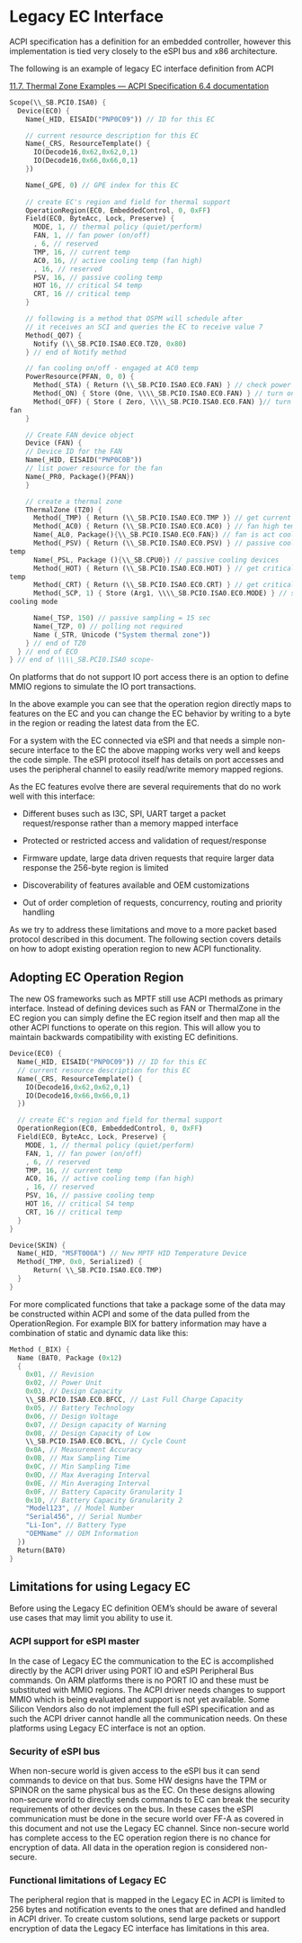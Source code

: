 # Legacy EC Interface

ACPI specification has a definition for an embedded controller, however
this implementation is tied very closely to the eSPI bus and x86
architecture.

The following is an example of legacy EC interface definition from ACPI

[11.7. Thermal Zone Examples — ACPI Specification 6.4
documentation](https://uefi.org/htmlspecs/ACPI_Spec_6_4_html/11_Thermal_Management/thermal-zone-examples.html)

```rust
Scope(\\_SB.PCI0.ISA0) {
  Device(EC0) {
    Name(_HID, EISAID("PNP0C09")) // ID for this EC

    // current resource description for this EC
    Name(_CRS, ResourceTemplate() {
      IO(Decode16,0x62,0x62,0,1)
      IO(Decode16,0x66,0x66,0,1)
    })

    Name(_GPE, 0) // GPE index for this EC
    
    // create EC's region and field for thermal support
    OperationRegion(EC0, EmbeddedControl, 0, 0xFF)
    Field(EC0, ByteAcc, Lock, Preserve) {
      MODE, 1, // thermal policy (quiet/perform)
      FAN, 1, // fan power (on/off)
      , 6, // reserved
      TMP, 16, // current temp
      AC0, 16, // active cooling temp (fan high)
      , 16, // reserved
      PSV, 16, // passive cooling temp
      HOT 16, // critical S4 temp
      CRT, 16 // critical temp
    }

    // following is a method that OSPM will schedule after
    // it receives an SCI and queries the EC to receive value 7
    Method(_Q07) {
      Notify (\\_SB.PCI0.ISA0.EC0.TZ0, 0x80)
    } // end of Notify method

    // fan cooling on/off - engaged at AC0 temp
    PowerResource(PFAN, 0, 0) {
      Method(_STA) { Return (\\_SB.PCI0.ISA0.EC0.FAN) } // check power state
      Method(_ON) { Store (One, \\\\_SB.PCI0.ISA0.EC0.FAN) } // turn on fan
      Method(_OFF) { Store ( Zero, \\\\_SB.PCI0.ISA0.EC0.FAN) }// turn off
fan
    }

    // Create FAN device object
    Device (FAN) {
    // Device ID for the FAN
    Name(_HID, EISAID("PNP0C0B"))
    // list power resource for the fan
    Name(_PR0, Package(){PFAN})
    }

    // create a thermal zone
    ThermalZone (TZ0) {
      Method(_TMP) { Return (\\_SB.PCI0.ISA0.EC0.TMP )} // get current temp
      Method(_AC0) { Return (\\_SB.PCI0.ISA0.EC0.AC0) } // fan high temp
      Name(_AL0, Package(){\\_SB.PCI0.ISA0.EC0.FAN}) // fan is act cool dev
      Method(_PSV) { Return (\\_SB.PCI0.ISA0.EC0.PSV) } // passive cooling
temp
      Name(_PSL, Package (){\\_SB.CPU0}) // passive cooling devices
      Method(_HOT) { Return (\\_SB.PCI0.ISA0.EC0.HOT) } // get critical S4
temp
      Method(_CRT) { Return (\\_SB.PCI0.ISA0.EC0.CRT) } // get critical temp
      Method(_SCP, 1) { Store (Arg1, \\\\_SB.PCI0.ISA0.EC0.MODE) } // set
cooling mode

      Name(_TSP, 150) // passive sampling = 15 sec
      Name(_TZP, 0) // polling not required
      Name (_STR, Unicode ("System thermal zone"))
    } // end of TZ0
  } // end of ECO
} // end of \\\\_SB.PCI0.ISA0 scope-
```

On platforms that do not support IO port access there is an option to
define MMIO regions to simulate the IO port transactions.

In the above example you can see that the operation region directly maps
to features on the EC and you can change the EC behavior by writing to a
byte in the region or reading the latest data from the EC.

For a system with the EC connected via eSPI and that needs a simple
non-secure interface to the EC the above mapping works very well and
keeps the code simple. The eSPI protocol itself has details on port
accesses and uses the peripheral channel to easily read/write memory
mapped regions.

As the EC features evolve there are several requirements that do no work
well with this interface:

  - Different buses such as I3C, SPI, UART target a packet
    request/response rather than a memory mapped interface

  - Protected or restricted access and validation of request/response

  - Firmware update, large data driven requests that require larger data
    response the 256-byte region is limited

  - Discoverability of features available and OEM customizations

  - Out of order completion of requests, concurrency, routing and
    priority handling

As we try to address these limitations and move to a more packet based
protocol described in this document. The following section covers
details on how to adopt existing operation region to new ACPI
functionality.

## Adopting EC Operation Region

The new OS frameworks such as MPTF still use ACPI methods as primary
interface. Instead of defining devices such as FAN or ThermalZone in the
EC region you can simply define the EC region itself and then map all
the other ACPI functions to operate on this region. This will allow you
to maintain backwards compatibility with existing EC definitions.

```rust
Device(EC0) {
  Name(_HID, EISAID("PNP0C09")) // ID for this EC
  // current resource description for this EC
  Name(_CRS, ResourceTemplate() {
    IO(Decode16,0x62,0x62,0,1)
    IO(Decode16,0x66,0x66,0,1)
  })

  // create EC's region and field for thermal support
  OperationRegion(EC0, EmbeddedControl, 0, 0xFF)
  Field(EC0, ByteAcc, Lock, Preserve) {
    MODE, 1, // thermal policy (quiet/perform)
    FAN, 1, // fan power (on/off)
    , 6, // reserved
    TMP, 16, // current temp
    AC0, 16, // active cooling temp (fan high)
    , 16, // reserved
    PSV, 16, // passive cooling temp
    HOT 16, // critical S4 temp
    CRT, 16 // critical temp
  }
}

Device(SKIN) {
  Name(_HID, "MSFT000A") // New MPTF HID Temperature Device
  Method(_TMP, 0x0, Serialized) {
      Return( \\_SB.PCI0.ISA0.EC0.TMP)
  }
}
```

For more complicated functions that take a package some of the data may
be constructed within ACPI and some of the data pulled from the
OperationRegion. For example BIX for battery information may have a
combination of static and dynamic data like this:

```rust
Method (_BIX) {
  Name (BAT0, Package (0x12)
  {
    0x01, // Revision
    0x02, // Power Unit
    0x03, // Design Capacity
    \\_SB.PCI0.ISA0.EC0.BFCC, // Last Full Charge Capacity
    0x05, // Battery Technology
    0x06, // Design Voltage
    0x07, // Design capacity of Warning
    0x08, // Design Capacity of Low
    \\_SB.PCI0.ISA0.EC0.BCYL, // Cycle Count
    0x0A, // Measurement Accuracy
    0x0B, // Max Sampling Time
    0x0C, // Min Sampling Time
    0x0D, // Max Averaging Interval
    0x0E, // Min Averaging Interval
    0x0F, // Battery Capacity Granularity 1
    0x10, // Battery Capacity Granularity 2
    "Model123", // Model Number
    "Serial456", // Serial Number
    "Li-Ion", // Battery Type
    "OEMName" // OEM Information
  })
  Return(BAT0)
}
```

## Limitations for using Legacy EC

Before using the Legacy EC definition OEM’s should be aware of several
use cases that may limit you ability to use it.

### ACPI support for eSPI master

In the case of Legacy EC the communication to the EC is accomplished
directly by the ACPI driver using PORT IO and eSPI Peripheral Bus
commands. On ARM platforms there is no PORT IO and these must be
substituted with MMIO regions. The ACPI driver needs changes to support
MMIO which is being evaluated and support is not yet available. Some
Silicon Vendors also do not implement the full eSPI specification and as
such the ACPI driver cannot handle all the communication needs. On these
platforms using Legacy EC interface is not an option.

### Security of eSPI bus

When non-secure world is given access to the eSPI bus it can send
commands to device on that bus. Some HW designs have the TPM or SPINOR
on the same physical bus as the EC. On these designs allowing non-secure
world to directly sends commands to EC can break the security
requirements of other devices on the bus. In these cases the eSPI
communication must be done in the secure world over FF-A as covered in
this document and not use the Legacy EC channel. Since non-secure world
has complete access to the EC operation region there is no chance for
encryption of data. All data in the operation region is considered
non-secure.

### Functional limitations of Legacy EC

The peripheral region that is mapped in the Legacy EC in ACPI is limited
to 256 bytes and notification events to the ones that are defined and
handled in ACPI driver. To create custom solutions, send large packets
or support encryption of data the Legacy EC interface has limitations in
this area.

